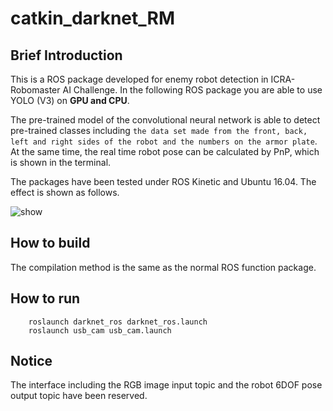 # catkin_darknet_RM

## Brief Introduction

This is a ROS package developed for enemy robot detection in ICRA-Robomaster AI Challenge. In the following ROS package you are able to use YOLO (V3) on **GPU and CPU**. </br>

The pre-trained model of the convolutional neural network is able to detect pre-trained classes including `the data set made from the front, back, left and right sides of the robot and the numbers on the armor plate`.</br>
 At the same time, the real time robot pose can be calculated by PnP, which is shown in the terminal.

The  packages have been tested under ROS Kinetic and Ubuntu 16.04. The effect is shown as follows.

<img src="img/Yolo_tiny recognition.gif" alt="show" />

## How to build

The compilation method is the same as the normal ROS function package.

## How to run

```
    roslaunch darknet_ros darknet_ros.launch
    roslaunch usb_cam usb_cam.launch
```

## Notice

The interface including the RGB image input topic and the robot 6DOF  pose output topic have been reserved.
